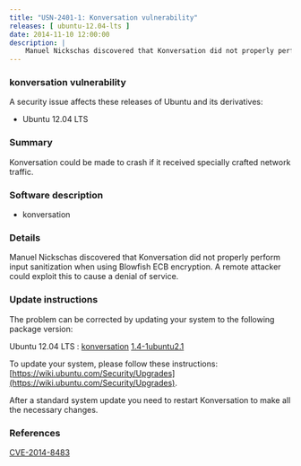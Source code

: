 ```yaml
---
title: "USN-2401-1: Konversation vulnerability"
releases: [ ubuntu-12.04-lts ]
date: 2014-11-10 12:00:00
description: |
    Manuel Nickschas discovered that Konversation did not properly perform input sanitization when using Blowfish ECB encryption. A remote attacker could exploit this to cause a denial of service. 
--- 
```

 
### konversation vulnerability

A security issue affects these releases of Ubuntu and its derivatives:

* Ubuntu 12.04 LTS

### Summary

Konversation could be made to crash if it received specially crafted network traffic.

### Software description

* konversation 

### Details

Manuel Nickschas discovered that Konversation did not properly perform input sanitization when using Blowfish ECB encryption. A remote attacker could exploit this to cause a denial of service. 

### Update instructions

The problem can be corrected by updating your system to the following package version:

Ubuntu 12.04 LTS
 : [konversation](https://launchpad.net/ubuntu/+source/konversation) <span> [1.4-1ubuntu2.1](https://launchpad.net/ubuntu/+source/konversation/1.4-1ubuntu2.1) </span> 

To update your system, please follow these instructions: [https://wiki.ubuntu.com/Security/Upgrades](https://wiki.ubuntu.com/Security/Upgrades).

After a standard system update you need to restart Konversation to make all the necessary changes. 

### References

 [CVE-2014-8483](http://people.ubuntu.com/~ubuntu-security/cve/CVE-2014-8483)
 
